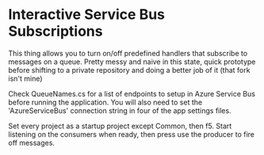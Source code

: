 # Interactive Service Bus Subscriptions

This thing allows you to turn on/off predefined handlers that subscribe to messages on a queue. Pretty messy and naive 
in this state, quick prototype before shifting to a private repository and doing a better job of it (that fork isn't mine)

Check QueueNames.cs for a list of endpoints to setup in Azure Service Bus before running the application. 
You will also need to set the 'AzureServiceBus' connection string in four of the app settings files.

Set every project as a startup project except Common, then f5. Start listening on the consumers when 
ready, then press use the producer to fire off messages.